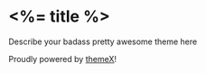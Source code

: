 
# <%= title %>
Describe your badass pretty awesome theme here

Proudly powered by [themeX](https://github.com/karyfoundation/themeX)!